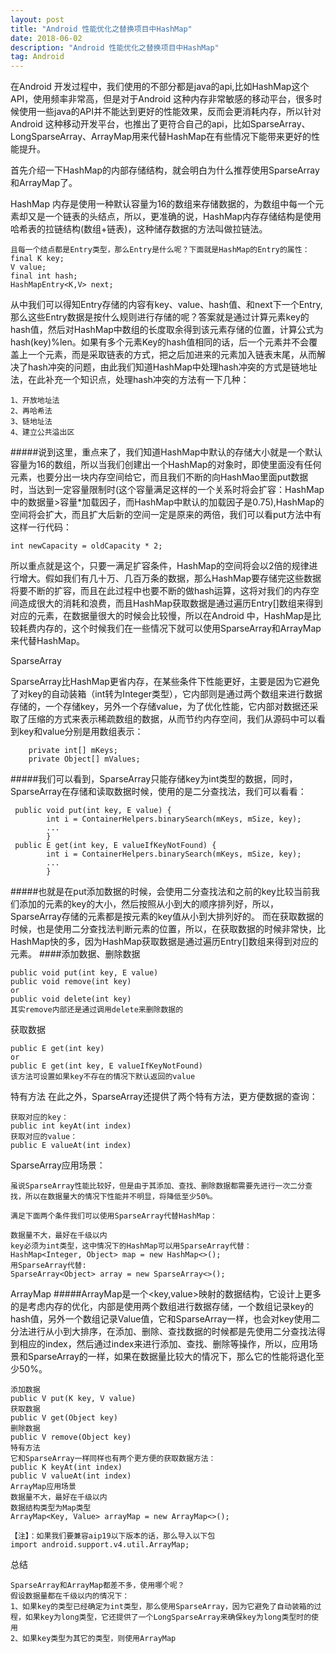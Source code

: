 ```yaml
---
layout: post
title: "Android 性能优化之替换项目中HashMap"
date: 2018-06-02 
description: "Android 性能优化之替换项目中HashMap"
tag: Android 
---   
```


在Android 开发过程中，我们使用的不部分都是java的api,比如HashMap这个API，使用频率非常高，但是对于Android 这种内存非常敏感的移动平台，很多时候使用一些java的API并不能达到更好的性能效果，反而会更消耗内存，所以针对Android 这种移动开发平台，也推出了更符合自己的api，比如SparseArray、LongSparseArray、ArrayMap用来代替HashMap在有些情况下能带来更好的性能提升。

首先介绍一下HashMap的内部存储结构，就会明白为什么推荐使用SparseArray和ArrayMap了。

HashMap 内存是使用一种默认容量为16的数组来存储数据的，为数组中每一个元素却又是一个链表的头结点，所以，更准确的说，HashMap内存存储结构是使用哈希表的拉链结构(数组+链表)，这种储存数据的方法叫做拉链法。

```
且每一个结点都是Entry类型，那么Entry是什么呢？下面就是HashMap的Entry的属性：
final K key;
V value;
final int hash;
HashMapEntry<K,V> next;
```

从中我们可以得知Entry存储的内容有key、value、hash值、和next下一个Entry,那么这些Entry数据是按什么规则进行存储的呢？答案就是通过计算元素key的hash值，然后对HashMap中数组的长度取余得到该元素存储的位置，计算公式为hash(key)%len。如果有多个元素Key的hash值相同的话，后一个元素并不会覆盖上一个元素，而是采取链表的方式，把之后加进来的元素加入链表末尾，从而解决了hash冲突的问题，由此我们知道HashMap中处理hash冲突的方式是链地址法，在此补充一个知识点，处理hash冲突的方法有一下几种：

```
1、开放地址法
2、再哈希法
3、链地址法
4、建立公共溢出区
```

#####说到这里，重点来了，我们知道HashMap中默认的存储大小就是一个默认容量为16的数组，所以当我们创建出一个HashMap的对象时，即使里面没有任何元素，也要分出一块内存空间给它，而且我们不断的向HashMao里面put数据时，当达到一定容量限制时(这个容量满足这样的一个关系时将会扩容：HashMap 中的数据量>容量*加载因子，而HashMap中默认的加载因子是0.75),HashMap的空间将会扩大，而且扩大后新的空间一定是原来的两倍，我们可以看put方法中有这样一行代码：

```
int newCapacity = oldCapacity * 2;
```
所以重点就是这个，只要一满足扩容条件，HashMap的空间将会以2倍的规律进行增大。假如我们有几十万、几百万条的数据，那么HashMap要存储完这些数据将要不断的扩容，而且在此过程中也要不断的做hash运算，这将对我们的内存空间造成很大的消耗和浪费，而且HashMap获取数据是通过遍历Entry[]数组来得到对应的元素，在数据量很大的时候会比较慢，所以在Android 中，HashMap是比较耗费内存的，这个时候我们在一些情况下就可以使用SparseArray和ArrayMap来代替HashMap。

SparseArray

SparseArray比HashMap更省内存，在某些条件下性能更好，主要是因为它避免了对key的自动装箱（int转为Integer类型），它内部则是通过两个数组来进行数据存储的，一个存储key，另外一个存储value，为了优化性能，它内部对数据还采取了压缩的方式来表示稀疏数组的数据，从而节约内存空间，我们从源码中可以看到key和value分别是用数组表示：

```
    private int[] mKeys;
    private Object[] mValues;
```
#####我们可以看到，SparseArray只能存储key为int类型的数据，同时，SparseArray在存储和读取数据时候，使用的是二分查找法，我们可以看看：

```
 public void put(int key, E value) {
        int i = ContainerHelpers.binarySearch(mKeys, mSize, key);
        ...
        }
 public E get(int key, E valueIfKeyNotFound) {
        int i = ContainerHelpers.binarySearch(mKeys, mSize, key);
        ...
        }
```
#####也就是在put添加数据的时候，会使用二分查找法和之前的key比较当前我们添加的元素的key的大小，然后按照从小到大的顺序排列好，所以，SparseArray存储的元素都是按元素的key值从小到大排列好的。 而在获取数据的时候，也是使用二分查找法判断元素的位置，所以，在获取数据的时候非常快，比HashMap快的多，因为HashMap获取数据是通过遍历Entry[]数组来得到对应的元素。
####添加数据、删除数据

```
public void put(int key, E value)
public void remove(int key)
or
public void delete(int key)
其实remove内部还是通过调用delete来删除数据的
```
获取数据

```
public E get(int key)
or
public E get(int key, E valueIfKeyNotFound)
该方法可设置如果key不存在的情况下默认返回的value
```
特有方法
在此之外，SparseArray还提供了两个特有方法，更方便数据的查询： 
```
获取对应的key：
public int keyAt(int index)
获取对应的value：
public E valueAt(int index)
```

SparseArray应用场景：
```
虽说SparseArray性能比较好，但是由于其添加、查找、删除数据都需要先进行一次二分查找，所以在数据量大的情况下性能并不明显，将降低至少50%。

满足下面两个条件我们可以使用SparseArray代替HashMap：

数据量不大，最好在千级以内
key必须为int类型，这中情况下的HashMap可以用SparseArray代替：
HashMap<Integer, Object> map = new HashMap<>();
用SparseArray代替:
SparseArray<Object> array = new SparseArray<>();
```
ArrayMap
#####ArrayMap是一个<key,value>映射的数据结构，它设计上更多的是考虑内存的优化，内部是使用两个数组进行数据存储，一个数组记录key的hash值，另外一个数组记录Value值，它和SparseArray一样，也会对key使用二分法进行从小到大排序，在添加、删除、查找数据的时候都是先使用二分查找法得到相应的index，然后通过index来进行添加、查找、删除等操作，所以，应用场景和SparseArray的一样，如果在数据量比较大的情况下，那么它的性能将退化至少50%。

```
添加数据
public V put(K key, V value)
获取数据
public V get(Object key)
删除数据
public V remove(Object key)
特有方法
它和SparseArray一样同样也有两个更方便的获取数据方法：
public K keyAt(int index)
public V valueAt(int index)
ArrayMap应用场景
数据量不大，最好在千级以内
数据结构类型为Map类型
ArrayMap<Key, Value> arrayMap = new ArrayMap<>();

【注】：如果我们要兼容aip19以下版本的话，那么导入以下包
import android.support.v4.util.ArrayMap;

```
总结
```
SparseArray和ArrayMap都差不多，使用哪个呢？ 
假设数据量都在千级以内的情况下：
1、如果key的类型已经确定为int类型，那么使用SparseArray，因为它避免了自动装箱的过程，如果key为long类型，它还提供了一个LongSparseArray来确保key为long类型时的使用
2、如果key类型为其它的类型，则使用ArrayMap
```
